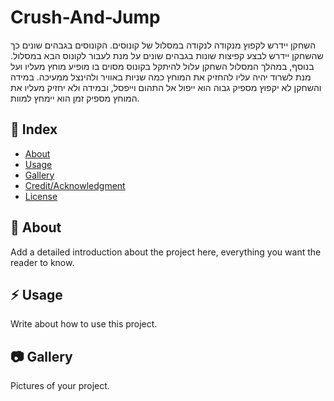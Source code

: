 # Crush-And-Jump

השחקן יידרש לקפוץ מנקודה לנקודה במסלול של קונוסים. הקונוסים בגבהים שונים כך שהשחקן יידרש לבצע קפיצות שונות בגבהים שונים על מנת לעבור לקונוס הבא במסלול. בנוסף, במהלך המסלול השחקן עלול להיתקל בקונוס מסוים בו מופיע מוחץ מעליו ועל מנת לשרוד יהיה עליו להחזיק את המוחץ כמה שניות באוויר ולהינצל ממעיכה.
במידה והשחקן לא יקפוץ מספיק גבוה הוא ייפול אל התהום וייפסל, ובמידה ולא יחזיק מעליו את המוחץ מספיק זמן הוא יימחץ למוות.

## :ledger: Index

- [About](#beginner-about)
- [Usage](#zap-usage)
- [Gallery](#camera-gallery)
- [Credit/Acknowledgment](#star2-creditacknowledgment)
- [License](#lock-license)

##  :beginner: About
Add a detailed introduction about the project here, everything you want the reader to know.

## :zap: Usage
Write about how to use this project.

##  :camera: Gallery
Pictures of your project.
